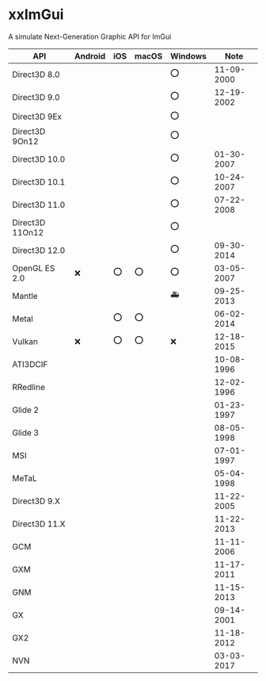 # xxImGui
A simulate Next-Generation Graphic API for ImGui

| API             | Android | iOS | macOS | Windows | Note       |
| --------------- | ------- | --- | ----- | ------- | ---------- |
| Direct3D 8.0    |         |     |       | ⭕      | 11-09-2000 |
| Direct3D 9.0    |         |     |       | ⭕      | 12-19-2002 |
| Direct3D 9Ex    |         |     |       | ⭕      |            |
| Direct3D 9On12  |         |     |       | ⭕      |            |
| Direct3D 10.0   |         |     |       | ⭕      | 01-30-2007 |
| Direct3D 10.1   |         |     |       | ⭕      | 10-24-2007 |
| Direct3D 11.0   |         |     |       | ⭕      | 07-22-2008 |
| Direct3D 11On12 |         |     |       | ⭕      |            |
| Direct3D 12.0   |         |     |       | ⭕      | 09-30-2014 |
| OpenGL ES 2.0   | ❌      | ⭕  | ⭕   | ⭕      | 03-05-2007 |
| Mantle          |         |     |       | 🚑      | 09-25-2013 |
| Metal           |         | ⭕  | ⭕    |         | 06-02-2014 |
| Vulkan          | ❌      | ⭕  | ⭕    | ❌     | 12-18-2015 |
| ATI3DCIF        |         |     |       |         | 10-08-1996 |
| RRedline        |         |     |       |         | 12-02-1996 |
| Glide 2         |         |     |       |         | 01-23-1997 |
| Glide 3         |         |     |       |         | 08-05-1998 |
| MSI             |         |     |       |         | 07-01-1997 |
| MeTaL           |         |     |       |         | 05-04-1998 |
| Direct3D 9.X    |         |     |       |         | 11-22-2005 |
| Direct3D 11.X   |         |     |       |         | 11-22-2013 |
| GCM             |         |     |       |         | 11-11-2006 |
| GXM             |         |     |       |         | 11-17-2011 |
| GNM             |         |     |       |         | 11-15-2013 |
| GX              |         |     |       |         | 09-14-2001 |
| GX2             |         |     |       |         | 11-18-2012 |
| NVN             |         |     |       |         | 03-03-2017 |
